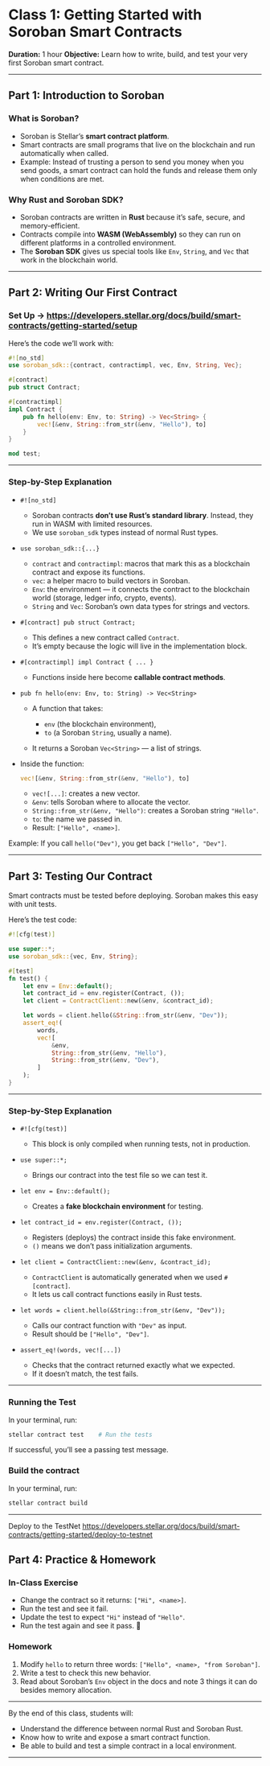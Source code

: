 
# Class 1: Getting Started with Soroban Smart Contracts

**Duration:** 1 hour
**Objective:** Learn how to write, build, and test your very first Soroban smart contract.

---

## Part 1: Introduction to Soroban

### What is Soroban?

* Soroban is Stellar’s **smart contract platform**.
* Smart contracts are small programs that live on the blockchain and run automatically when called.
* Example: Instead of trusting a person to send you money when you send goods, a smart contract can hold the funds and release them only when conditions are met.

### Why Rust and Soroban SDK?

* Soroban contracts are written in **Rust** because it’s safe, secure, and memory-efficient.
* Contracts compile into **WASM (WebAssembly)** so they can run on different platforms in a controlled environment.
* The **Soroban SDK** gives us special tools like `Env`, `String`, and `Vec` that work in the blockchain world.

---

## Part 2: Writing Our First Contract

### Set Up -> https://developers.stellar.org/docs/build/smart-contracts/getting-started/setup

Here’s the code we’ll work with:

```rust
#![no_std]
use soroban_sdk::{contract, contractimpl, vec, Env, String, Vec};

#[contract]
pub struct Contract;

#[contractimpl]
impl Contract {
    pub fn hello(env: Env, to: String) -> Vec<String> {
        vec![&env, String::from_str(&env, "Hello"), to]
    }
}

mod test;
```

---

### Step-by-Step Explanation

* `#![no_std]`

  * Soroban contracts **don’t use Rust’s standard library**. Instead, they run in WASM with limited resources.
  * We use `soroban_sdk` types instead of normal Rust types.

* `use soroban_sdk::{...}`

  * `contract` and `contractimpl`: macros that mark this as a blockchain contract and expose its functions.
  * `vec`: a helper macro to build vectors in Soroban.
  * `Env`: the environment — it connects the contract to the blockchain world (storage, ledger info, crypto, events).
  * `String` and `Vec`: Soroban’s own data types for strings and vectors.

* `#[contract] pub struct Contract;`

  * This defines a new contract called `Contract`.
  * It’s empty because the logic will live in the implementation block.

* `#[contractimpl] impl Contract { ... }`

  * Functions inside here become **callable contract methods**.

* `pub fn hello(env: Env, to: String) -> Vec<String>`

  * A function that takes:

    * `env` (the blockchain environment),
    * `to` (a Soroban `String`, usually a name).
  * It returns a Soroban `Vec<String>` — a list of strings.

* Inside the function:

  ```rust
  vec![&env, String::from_str(&env, "Hello"), to]
  ```

  * `vec![...]`: creates a new vector.
  * `&env`: tells Soroban where to allocate the vector.
  * `String::from_str(&env, "Hello")`: creates a Soroban string `"Hello"`.
  * `to`: the name we passed in.
  * Result: `["Hello", <name>]`.

Example: If you call `hello("Dev")`, you get back `["Hello", "Dev"]`.

---

## Part 3: Testing Our Contract

Smart contracts must be tested before deploying. Soroban makes this easy with unit tests.

Here’s the test code:

```rust
#![cfg(test)]

use super::*;
use soroban_sdk::{vec, Env, String};

#[test]
fn test() {
    let env = Env::default();
    let contract_id = env.register(Contract, ());
    let client = ContractClient::new(&env, &contract_id);

    let words = client.hello(&String::from_str(&env, "Dev"));
    assert_eq!(
        words,
        vec![
            &env,
            String::from_str(&env, "Hello"),
            String::from_str(&env, "Dev"),
        ]
    );
}
```

---

### Step-by-Step Explanation

* `#![cfg(test)]`

  * This block is only compiled when running tests, not in production.

* `use super::*;`

  * Brings our contract into the test file so we can test it.

* `let env = Env::default();`

  * Creates a **fake blockchain environment** for testing.

* `let contract_id = env.register(Contract, ());`

  * Registers (deploys) the contract inside this fake environment.
  * `()` means we don’t pass initialization arguments.

* `let client = ContractClient::new(&env, &contract_id);`

  * `ContractClient` is automatically generated when we used `#[contract]`.
  * It lets us call contract functions easily in Rust tests.

* `let words = client.hello(&String::from_str(&env, "Dev"));`

  * Calls our contract function with `"Dev"` as input.
  * Result should be `["Hello", "Dev"]`.

* `assert_eq!(words, vec![...])`

  * Checks that the contract returned exactly what we expected.
  * If it doesn’t match, the test fails.

---

### Running the Test

In your terminal, run:

```bash
stellar contract test    # Run the tests
```

If successful, you’ll see a passing test message.

### Build the contract

In your terminal, run:

```bash
stellar contract build
```

---

Deploy to the TestNet https://developers.stellar.org/docs/build/smart-contracts/getting-started/deploy-to-testnet

## Part 4: Practice & Homework

### In-Class Exercise

* Change the contract so it returns: `["Hi", <name>]`.
* Run the test and see it fail.
* Update the test to expect `"Hi"` instead of `"Hello"`.
* Run the test again and see it pass. 🎉

### Homework

1. Modify `hello` to return three words: `["Hello", <name>, "from Soroban"]`.
2. Write a test to check this new behavior.
3. Read about Soroban’s `Env` object in the docs and note 3 things it can do besides memory allocation.

---

By the end of this class, students will:

* Understand the difference between normal Rust and Soroban Rust.
* Know how to write and expose a smart contract function.
* Be able to build and test a simple contract in a local environment.

---

